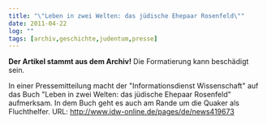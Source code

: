 ```yaml
---
title: "\"Leben in zwei Welten: das jüdische Ehepaar Rosenfeld\""
date: 2011-04-22
log: ""
tags: [archiv,geschichte,judentum,presse]
---
```

**Der Artikel stammt aus dem Archiv!** Die Formatierung kann beschädigt sein.

In einer Pressemitteilung macht der "Informationsdienst Wissenschaft" auf das Buch "Leben in zwei Welten: das jüdische Ehepaar Rosenfeld" aufmerksam. In dem Buch geht es auch am Rande um die Quaker als Fluchthelfer. URL: http://www.idw-online.de/pages/de/news419673
